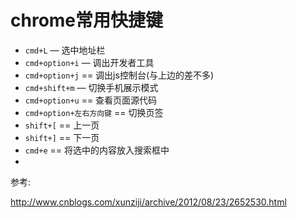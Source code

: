 # chrome常用快捷键

- `cmd+L` — 选中地址栏
- `cmd+option+i` — 调出开发者工具
- `cmd+option+j` == 调出js控制台(与上边的差不多)
- `cmd+shift+m` — 切换手机展示模式
- `cmd+option+u` == 查看页面源代码
- `cmd+option+左右方向键` == 切换页签
- `shift+[` == 上一页
- `shift+]` == 下一页
- `cmd+e` == 将选中的内容放入搜索框中
- ​



参考:

http://www.cnblogs.com/xunziji/archive/2012/08/23/2652530.html











